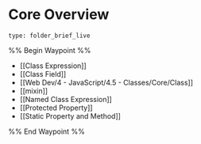 # Core Overview
 
```ccard
type: folder_brief_live
```
 
%% Begin Waypoint %%
- [[Class Expression]]
- [[Class Field]]
- [[Web Dev/4 - JavaScript/4.5 - Classes/Core/Class]]
- [[mixin]]
- [[Named Class Expression]]
- [[Protected Property]]
- [[Static Property and Method]]

%% End Waypoint %%